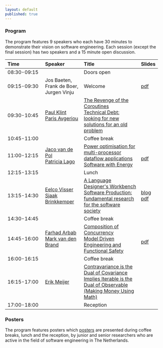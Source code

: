 ```yaml
---
layout: default
published: true
---
```


### Program

The program features 9 speakers who each have 30 minutes to demonstrate their vision on software engineering. Each session (except the final session) has two speakers and a 15 minute open discussion.

<table class="table borderless nowrap"><thead>
<tr>
<th style="text-align: left">Time&nbsp;&nbsp;&nbsp;&nbsp;&nbsp;&nbsp;&nbsp;&nbsp;&nbsp;&nbsp;&nbsp;&nbsp;&nbsp;&nbsp;&nbsp;&nbsp;</th>
<th style="text-align: left">Speaker</th>
<th style="text-align: left">Title</th>
<th style="text-align: left">Slides</th>
</tr>
</thead><tbody>
<tr>
<td style="text-align: left">08:30-09:15</td>
<td style="text-align: left"></td>
<td style="text-align: left">Doors open</td>
<td></td>
</tr>
<tr>
<td style="text-align: left">09:15-09:30</td>
<td style="text-align: left">Jos Baeten, Frank de Boer, Jurgen Vinju</td>
<td style="text-align: left">Welcome</td>
<td style="text-align: left"><a href="Intro.pdf">pdf</a></td>
</tr>
<tr>
<td style="text-align: left">09:30-10:45</td>
<td style="text-align: left"><a href="http://homepages.cwi.nl/%7Epaulk/">Paul Klint</a><br>
<a href="http://www.cs.rug.nl/%7Eparis/">Paris Avgeriou</a></td>
<td style="text-align: left"><a href="./paulklint">The Revenge of the Coroutines</a><br>
<a href="./avgeriou">Technical Debt: looking for new solutions for an old problem</a></td>
<td style="text-align: left"></td>
</tr>
<tr>
<td style="text-align: left">10:45-11:00</td>
<td style="text-align: left"></td>
<td style="text-align: left">Coffee break</td>
<td style="text-align: left"></td>
</tr>
<tr>
<td style="text-align: left">11:00-12:15</td>
<td style="text-align: left"><a href="http://wwwhome.ewi.utwente.nl/%7Evdpol/">Jaco van de Pol</a><br>
<a href="http://www.cs.vu.nl/%7Epatricia/Patricia_Lago/Home.html">Patricia Lago</a>
</td>
<td style="text-align: left"><a href="./vdpol">Power optimisation for multi-processor dataflow applications</a><br>
<a href="./lago">Software with Energy</a>
<td style="text-align: left"><br><a href="PatriciaLago.pdf">pdf</a></td>
</tr>
<tr>
<td style="text-align: left">12:15-13:15</td>
<td style="text-align: left"></td>
<td style="text-align: left">Lunch</td>
<td style="text-align: left"></td>
</tr>
<tr>
<td style="text-align: left">13:15-14:30</td>
<td style="text-align: left">
<a href="http://eelcovisser.org/">Eelco Visser</a><br>
<a href="http://www.cs.uu.nl/staff/sjaak.html">Sjaak Brinkkemper</a>
</td>
<td style="text-align: left"><a href="./visser">A Language Designer&#39;s Workbench</a><br>
<a href="./brinkkemper">Software Production: fundamental research for the software society</a>
</td>
<td style="text-align: left">
<a href="http://eelcovisser.org/post/279">blog</a>
<br><a href="SjaakBrinkkemper.pdf">pdf</a></td>
</tr>
<tr>
<td style="text-align: left">14:30-14:45</td>
<td style="text-align: left"></td>
<td style="text-align: left">Coffee break</td>
<td style="text-align: left"></td>
</tr>
<tr>
<td style="text-align: left">14:45-16:00</td>
</td>
<td style="text-align: left"><a href="http://homepages.cwi.nl/%7Efarhad/">Farhad Arbab</a><br>
<a href="http://www.win.tue.nl/%7Emvdbrand/">Mark van den Brand</a>
</td>
<td style="text-align: left"><a href="./arbab">Composition of Concurrency</a><br>
<a href="./vandenbrand">Model Driven Engineering and Functional Safety</a>
</td>
<td style="text-align: left"><br><a href="MarkVanDenBrand.pdf">pdf</a></td>
</tr>
<tr>
<td style="text-align: left">16:00-16:15</td>
<td style="text-align: left"></td>
<td style="text-align: left">Coffee break</td>
<td style="text-align: left"></td>
</tr>
<tr>
<td style="text-align: left">16:15-17:00</td>
<td style="text-align: left"><a href="http://en.wikipedia.org/wiki/Erik_Meijer_(computer_scientist)">Erik Meijer</a></td>
<td style="text-align: left"><a href="./meijer">Contravariance is the Dual of Covariance Implies Iterable is the Dual of Observable (Making Money Using Math)</a></td>
<td style="text-align: left"></td>
</tr>
<tr>
<td style="text-align: left">17:00-18:00</td>
<td style="text-align: left"></td>
<td style="text-align: left">Reception</td>
<td style="text-align: left"></td>
</tr>
</tbody></table>


### Posters

The program features posters which [posters](../posters/) are presented during coffee breaks, lunch and the reception, by junior and senior researchers
who are active in the field of software engineering in The Netherlands. 

<!--Please [submit](../posters/) your poster 
proposal before the deadline. -->
